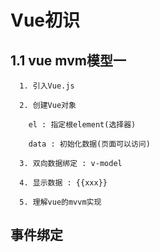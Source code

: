 # Vue初识
## 1.1 vue mvm模型一

```
  1. 引入Vue.js

  2. 创建Vue对象

    el : 指定根element(选择器)

    data : 初始化数据(页面可以访问)

  3. 双向数据绑定 : v-model

  4. 显示数据 : {{xxx}}

  5. 理解vue的mvvm实现
```
## 事件绑定


